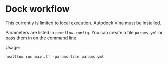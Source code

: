 # Dock workflow

This currently is limited to local execution. Autodock Vina must be installed.

Parameters are listed in `nextflow.config`. You can create a file `params.yml` or pass them in on the command line.

Usage:

`nextflow run main.tf -params-file params.yml`

